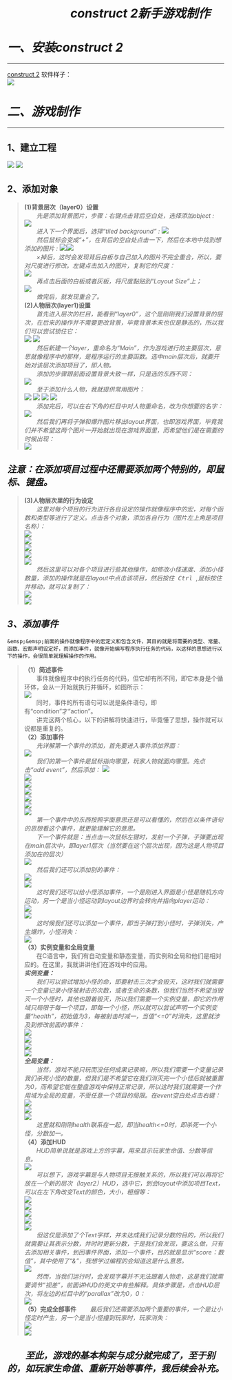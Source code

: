 # &emsp;&emsp;&emsp;&emsp;&emsp; ***construct 2新手游戏制作***  
# ***一、安装construct 2***
---  
[construct 2](https://www.scirra.com/construct2)
软件样子：  
![](images/17.png)  

# ***二、游戏制作*** 
--- 
## **1、建立工程**  
![](images/18.png)
![](images/19.png)  

## **2、添加对象**  
>**(1)背景层次（layer0）设置**  
   &emsp;&emsp;_先是添加背景图片，步骤：右键点击背后空白处，选择添加object :_  
   ![](images/20.png)  
   &emsp;&emsp;_进入下一个界面后，选择“tiled background” :_ 
   ![](images/21.png)  
   &emsp;&emsp;_然后鼠标会变成“+”，在背后的空白处点击一下，然后在本地中找到想添加的图片 :_
   ![](images/22.png)![](images/23.png)  
   &emsp;&emsp;_×掉后，这时会发现背后白板与自己加入的图片不完全重合，所以，要对尺度进行修改。左键点击加入的图片，复制它的尺度：_  
   ![](images/24.png)  
   &emsp;&emsp;_再点击后面的白板或者灰板，将尺度黏贴到“Layout Size”上；_  
   ![](images/25.png)  
   &emsp;&emsp;_做完后，就发现重合了。_  
**(2)人物层次(layer1)设置**   
    &emsp;&emsp;_首先进入层次的栏目，能看到“layer0”，这个是刚刚我们设置背景的层次，在后来的操作并不需要更改背景，毕竟背景本来也仅是静态的，所以我们可以尝试锁住它：_  
    ![](images/26.png) ![](images/27.png)   
    &emsp;&emsp;_然后新建一个layer，重命名为“Main”，作为游戏进行的主要层次，意思就像程序中的那样，是程序运行的主要函数。选中main层次后，就要开始对该层次添加项目了，即人物。_  
    &emsp;&emsp;_添加的步骤跟前面设置背景大致一样，只是选的东西不同：_  
    ![](images/28.png)    
    &emsp;&emsp;_至于添加什么人物，我就提供常用图片：_  
    ![](images/29.png) ![](images/30.png) ![](images/31.png) ![](images/32.png)   
    &emsp;&emsp;_添加完后，可以在右下角的栏目中对人物重命名，改为你想要的名字：_  
    ![](images/33.png)   
    &emsp;&emsp;_然后我们再将子弹和爆炸图片移出layout界面，也即游戏界面，毕竟我们并不希望这两个图片一开始就出现在游戏界面里，而希望他们是在需要的时候出现：_  
    ![](images/34.png)  
## ***注意：在添加项目过程中还需要添加两个特别的，即鼠标、键盘。***  
>**(3)人物层次里的行为设定**   
    &emsp;&emsp;_这里对每个项目的行为进行各自设定的操作就像程序中的宏，对每个函数和类型等进行了定义。点击各个对象，添加各自行为（图片左上角是项目名称）：_  
    ![](images/35.png)  
    ![](images/36.png)  
    ![](images/37.png)  
    ![](images/38.png)  
    ![](images/39.png)    
    &emsp;&emsp;_然后这里可以对各个项目进行些其他操作，如修改小怪速度、添加小怪数量，添加的操作就是在layout中点击该项目，然后按住<kbd> Ctrl </kbd>,鼠标按住并移动，就可以复制了：_  
    ![](images/40.png)  
    ![](images/41.png)

## ***3、添加事件***  
    &emsp;&emsp;前面的操作就像程序中的宏定义和包含文件，其目的就是将需要的类型、常量、函数、宏都声明设定好，而添加事件，就像开始编写程序执行任务的代码，以这样的思想进行以下的操作，会很简单就理解操作的作用。  
>**（1）简述事件**  
    &emsp;&emsp;事件就像程序中的执行任务的代码，但它却有所不同，即它本身是个循环体，会从一开始就执行并循环，如图所示：  
    ![](images/42.png)  
    &emsp;&emsp;同时，事件的所有语句可以说是条件语句，即有“condition”才“action”。  
    &emsp;&emsp;讲完这两个核心，以下的讲解将快速进行，毕竟懂了思想，操作就可以说都是重复的。  
>**（2）添加事件**  
    &emsp;&emsp;_先详解第一个事件的添加，首先要进入事件添加界面：_  
    ![](images/43.png)  
    &emsp;&emsp;_我们的第一个事件是鼠标指向哪里，玩家人物就面向哪里。先点击“add event”，然后添加：_
    ![](images/44.png)   
    ![](images/45.png)  
    ![](images/46.png)  
    ![](images/47.png)  
    ![](images/48.png)  
    ![](images/49.png)  
    ![](images/50.png)   
    &emsp;&emsp;_第一个事件中的东西按照字面意思还是可以看懂的，然后在以条件语句的思想看这个事件，就更能理解它的意思。_  
    &emsp;&emsp;_下一个事件就是：当点击一次鼠标左键时，发射一个子弹，子弹要出现在main层次中，即layer1层次（当然要在这个层次出现，因为这是人物项目添加在的层次）_  
    ![](images/51.png)    
    &emsp;&emsp;_然后我们还可以添加别的事件：_  
    ![](images/52.png)  
    ![](images/53.png)    
    &emsp;&emsp;_这时我们还可以给小怪添加事件，一个是刚进入界面是小怪是随机方向运动，另一个是当小怪运动到layout边界时会转向并指向player运动：_  
    ![](images/54.png)  
    ![](images/55.png)    
    &emsp;&emsp;_这时候我们还可以添加一个事件，即当子弹打到小怪时，子弹消失，产生爆炸，小怪消失：_  
    ![](images/56.png)   
>**（3）实例变量和全局变量**  
    &emsp;&emsp;在C语言中，我们有自动变量和静态变量，而实例和全局和他们是相对应的。在这里，我就讲讲他们在游戏中的应用。  
    ***实例变量：***   
    &emsp;&emsp;_我们可以尝试增加小怪的命，即要射击三次才会毁灭，这时我们就需要一个变量记录小怪被射击的次数，或者生命的条数，但我们当然不希望当毁灭一个小怪时，其他也跟着毁灭，所以我们需要一个实例变量，即它的作用域只局限于每一个项目，即每一个小怪，所以就可以尝试声明一个实例变量“health”，初始值为3，每被射击时减一，当值“<=0”时消失，这里就涉及到修改前面的事件：_  
    ![](images/57.png)  
    ![](images/58.png)  
    ![](images/59.png)  
    ![](images/60.png)    
    ***全局变量：***  
    &emsp;&emsp;_当然，游戏不能只玩而没任何成果记录嘛，所以我们需要一个变量记录我们杀死小怪的数量，但我们是不希望它在我们消灭完一个小怪后就被重置为0，而希望它能在整盘游戏中保持正常记录，所以这时我们就需要一个作用域为全局的变量，不受任意一个项目的局限。在event空白处点击右键：_  
    ![](images/61.png)  
    ![](images/62.png)  
    ![](images/63.png)    
    &emsp;&emsp;_这里就和刚刚health联系在一起，即当health<=0时，即杀死一个小怪，分数加一。_  
>**（4）添加HUD**  
    &emsp;&emsp;_HUD简单说就是游戏上方的字幕，用来显示玩家生命值、分数等信息。_  
    ![](images/64.png)    
    &emsp;&emsp;_可以想下，游戏字幕是与人物项目无接触关系的，所以我们可以再将它放在一个新的层次（layer2）HUD，选中它，到会layout中添加项目Text，可以在左下角改变Text的颜色，大小，粗细等：_  
    ![](images/65.png)  
    ![](images/66.png)  
    ![](images/67.png)  
    ![](images/68.png)  
    ![](images/69.png)    
    &emsp;&emsp;_但这仅是添加了个Text字样，并未达成我们记录分数的目的，所以我们就需要让其表示分数，并时时更新分数，于是我们会发现，要这么做，只有去添加相关事件，到回事件界面，添加一个事件，目的就是显示“score：数值”，其中使用了“&”，我想学过编程的会知道这是什么意思。_  
    ![](images/70.png)  
    &emsp;&emsp;_然而，当我们运行时，会发现字幕并不无法跟着人物走，这是我们就需要调节“视差”，前面讲HUD的英文中有些解释。具体步骤是，点击HUD层次，将左边的栏目中的“parallax”改为0，0：_  
    ![](images/71.png)  
>**（5）完成全部事件**
    &emsp;&emsp;_最后我们还需要添加两个重要的事件，一个是让小怪定时产生，另一个是当小怪撞到玩家时，玩家消失：_  
    ![](images/72.png)  
    ![](images/73.png)    

## ***&emsp;&emsp;至此，游戏的基本构架与成分就完成了，至于别的，如玩家生命值、重新开始等事件，我后续会补充。***



    




    

    

     

